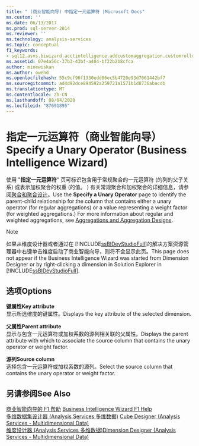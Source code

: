 ```yaml
---
title: " (商业智能向导) 中指定一元运算符 |Microsoft Docs"
ms.custom: ''
ms.date: 06/13/2017
ms.prod: sql-server-2014
ms.reviewer: ''
ms.technology: analysis-services
ms.topic: conceptual
f1_keywords:
- sql12.asvs.biwizard.acctintelligence.addcustomaggregation.customrollups.f1
ms.assetid: 07e4a56c-37b3-43bf-a404-bf22b2b8cfca
author: minewiskan
ms.author: owend
ms.openlocfilehash: 55c9cf96f1330edd06ec5b4720e93d7061442bf7
ms.sourcegitcommit: ad4d92dce894592a259721a1571b1d8736abacdb
ms.translationtype: MT
ms.contentlocale: zh-CN
ms.lasthandoff: 08/04/2020
ms.locfileid: "87691895"
---
```

# <a name="specify-a-unary-operator-business-intelligence-wizard"></a><span data-ttu-id="080f7-102">指定一元运算符（商业智能向导）</span><span class="sxs-lookup"><span data-stu-id="080f7-102">Specify a Unary Operator (Business Intelligence Wizard)</span></span>
  <span data-ttu-id="080f7-103">使用 "**指定一元运算符**" 页可标识包含用于常规聚合的一元运算符 (的列的父子关系) 或表示加权聚合的权重 (的值。 ) 有关常规聚合和加权聚合的详细信息，请参阅[聚合和聚合设计](multidimensional-models-olap-logical-cube-objects/aggregations-and-aggregation-designs.md)。</span><span class="sxs-lookup"><span data-stu-id="080f7-103">Use the **Specify a Unary Operator** page to identify the parent-child relationship for the column that contains either a unary operator (for regular aggregations) or a value representing a weight factor (for weighted aggregations.) For more information about regular and weighted aggregations, see [Aggregations and Aggregation Designs](multidimensional-models-olap-logical-cube-objects/aggregations-and-aggregation-designs.md).</span></span>  
  
> [!NOTE]  
>  <span data-ttu-id="080f7-104">如果从维度设计器或者通过在 [!INCLUDE[ssBIDevStudioFull](../includes/ssbidevstudiofull-md.md)]的解决方案资源管理器中右键单击维度启动了商业智能向导，则将不会显示此页。</span><span class="sxs-lookup"><span data-stu-id="080f7-104">This page does not appear if the Business Intelligence Wizard was started from Dimension Designer or by right-clicking a dimension in Solution Explorer in [!INCLUDE[ssBIDevStudioFull](../includes/ssbidevstudiofull-md.md)].</span></span>  
  
## <a name="options"></a><span data-ttu-id="080f7-105">选项</span><span class="sxs-lookup"><span data-stu-id="080f7-105">Options</span></span>  
 <span data-ttu-id="080f7-106">**键属性**</span><span class="sxs-lookup"><span data-stu-id="080f7-106">**Key attribute**</span></span>  
 <span data-ttu-id="080f7-107">显示所选维度的键属性。</span><span class="sxs-lookup"><span data-stu-id="080f7-107">Displays the key attribute of the selected dimension.</span></span>  
  
 <span data-ttu-id="080f7-108">**父属性**</span><span class="sxs-lookup"><span data-stu-id="080f7-108">**Parent attribute**</span></span>  
 <span data-ttu-id="080f7-109">显示与包含一元运算符或加权系数的源列相关联的父属性。</span><span class="sxs-lookup"><span data-stu-id="080f7-109">Displays the parent attribute with which to associate the source column that contains the unary operator or weight factor.</span></span>  
  
 <span data-ttu-id="080f7-110">**源列**</span><span class="sxs-lookup"><span data-stu-id="080f7-110">**Source column**</span></span>  
 <span data-ttu-id="080f7-111">选择包含一元运算符或加权系数的源列。</span><span class="sxs-lookup"><span data-stu-id="080f7-111">Select the source column that contains the unary operator or weight factor.</span></span>  
  
## <a name="see-also"></a><span data-ttu-id="080f7-112">另请参阅</span><span class="sxs-lookup"><span data-stu-id="080f7-112">See Also</span></span>  
 <span data-ttu-id="080f7-113">[商业智能向导的 F1 帮助](business-intelligence-wizard-f1-help.md) </span><span class="sxs-lookup"><span data-stu-id="080f7-113">[Business Intelligence Wizard F1 Help](business-intelligence-wizard-f1-help.md) </span></span>  
 <span data-ttu-id="080f7-114">[多维数据集设计器 &#40;Analysis Services 多维数据&#41;](cube-designer-analysis-services-multidimensional-data.md) </span><span class="sxs-lookup"><span data-stu-id="080f7-114">[Cube Designer &#40;Analysis Services - Multidimensional Data&#41;](cube-designer-analysis-services-multidimensional-data.md) </span></span>  
 [<span data-ttu-id="080f7-115">维度设计器 &#40;Analysis Services 多维数据&#41;</span><span class="sxs-lookup"><span data-stu-id="080f7-115">Dimension Designer &#40;Analysis Services - Multidimensional Data&#41;</span></span>](dimension-designer-analysis-services-multidimensional-data.md)  
  
  
